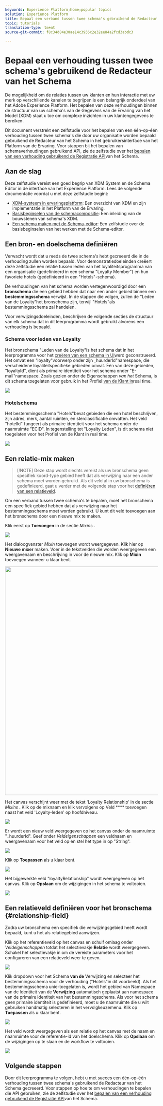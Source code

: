 ```yaml
---
keywords: Experience Platform;home;popular topics
solution: Experience Platform
title: Bepaal een verband tussen twee schema's gebruikend de Redacteur van het Schema van het Schema
topic: tutorials
translation-type: tm+mt
source-git-commit: f8c34d84e30ae14c3936c2e32ee84a2fcd3abdc3

---
```



# Bepaal een verhouding tussen twee schema&#39;s gebruikend de Redacteur van het Schema

De mogelijkheid om de relaties tussen uw klanten en hun interactie met uw merk op verschillende kanalen te begrijpen is een belangrijk onderdeel van het Adobe Experience Platform. Het bepalen van deze verhoudingen binnen de structuur van uw schema&#39;s van de Gegevens van de Ervaring van het Model (XDM) staat u toe om complexe inzichten in uw klantengegevens te bereiken.

Dit document verstrekt een zelfstudie voor het bepalen van een één-op-één verhouding tussen twee schema&#39;s die door uw organisatie worden bepaald gebruikend de Redacteur van het Schema in het gebruikersinterface van het Platform van de Ervaring. Voor stappen bij het bepalen van schemaverhoudingen gebruikend API, zie de zelfstudie over het [bepalen van een verhouding gebruikend de Registratie API](relationship-api.md)van het Schema.

## Aan de slag

Deze zelfstudie vereist een goed begrip van XDM System en de Schema Editor in de interface van het Experience Platform. Lees de volgende documentatie voordat u met deze zelfstudie begint:

* [XDM-systeem in ervaringsplatform](../home.md): Een overzicht van XDM en zijn implementatie in het Platform van de Ervaring.
* [Basisbeginselen van de schemacompositie](../schema/composition.md): Een inleiding van de bouwstenen van schema&#39;s XDM.
* [Een schema maken met de Schema-editor](create-schema-ui.md): Een zelfstudie over de basisbeginselen van het werken met de Schema-editor.

## Een bron- en doelschema definiëren

Verwacht wordt dat u reeds de twee schema&#39;s hebt gecreeerd die in de verhouding zullen worden bepaald. Voor demonstratiedoeleinden creëert deze zelfstudie een relatie tussen leden van het loyaliteitsprogramma van een organisatie (gedefinieerd in een schema &quot;Loyalty Member&quot;) en hun favoriete hotels (gedefinieerd in een &quot;Hotels&quot;-schema).

De verhoudingen van het schema worden vertegenwoordigd door een **bronschema** die een gebied hebben dat naar een ander gebied binnen een **bestemmingsschema** verwijst. In de stappen die volgen, zullen de &quot;Leden van de Loyalty&quot;het bronschema zijn, terwijl &quot;Hotels&quot;als bestemmingsschema zal handelen.

Voor verwijzingsdoeleinden, beschrijven de volgende secties de structuur van elk schema dat in dit leerprogramma wordt gebruikt alvorens een verhouding is bepaald.

### Schema voor leden van Loyalty

Het bronschema &quot;Leden van de Loyalty&quot;is het schema dat in het leerprogramma voor het [creëren van een schema in UI](create-schema-ui.md)werd geconstrueerd. Het omvat een &quot;loyalty&quot;voorwerp onder zijn \_huurderId&quot;namespace, die verscheidene loyaliteitspecifieke gebieden omvat. Één van deze gebieden, &quot;loyaltyId&quot;, dient als primaire identiteit voor het schema onder &quot;E-mail&quot;namespace. Zoals gezien onder de Eigenschappen _van het_ Schema, is dit schema toegelaten voor gebruik in het Profiel [van de Klant in](../../profile/home.md)real time.

![](../images/tutorials/relationship/loyalty-members.png)

### Hotelschema

Het bestemmingsschema &quot;Hotels&quot;bevat gebieden die een hotel beschrijven, zijn adres, merk, aantal ruimten, en sterclassificatie omvatten. Het veld &quot;hotelId&quot; fungeert als primaire identiteit voor het schema onder de naamruimte &quot;ECID&quot;. In tegenstelling tot &quot;Loyalty Leden&quot;, is dit schema niet toegelaten voor het Profiel van de Klant in real time.

![](../images/tutorials/relationship/hotels.png)

## Een relatie-mix maken

>[!NOTE] Deze stap wordt slechts vereist als uw bronschema geen specifiek koord-type gebied heeft dat als verwijzing naar een ander schema moet worden gebruikt. Als dit veld al in uw bronschema is gedefinieerd, gaat u verder met de volgende stap voor het [definiëren van een relatieveld](#relationship-field).

Om een verband tussen twee schema&#39;s te bepalen, moet het bronschema een specifiek gebied hebben dat als verwijzing naar het bestemmingsschema moet worden gebruikt. U kunt dit veld toevoegen aan het bronschema door een nieuwe mix te maken.

Klik eerst op **Toevoegen** in de sectie _Mixins_ .

![](../images/tutorials/relationship/loyalty-add-mixin.png)

Het dialoogvenster _Mixin_ toevoegen wordt weergegeven. Klik hier op **Nieuwe mixer** maken. Voer in de tekstvelden die worden weergegeven een weergavenaam en beschrijving in voor de nieuwe mix. Klik op **Mixin** toevoegen wanneer u klaar bent.

<img src="../images/tutorials/relationship/loyalty-create-new-mixin.png" width="750"><br>

Het canvas verschijnt weer met de tekst &#39;Loyalty Relationship&#39; in de sectie _Mixins_ . Klik op de mixnaam en klik vervolgens op Veld **** toevoegen naast het veld &#39;Loyalty-leden&#39; op hoofdniveau.

![](../images/tutorials/relationship/loyalty-add-field.png)

Er wordt een nieuw veld weergegeven op het canvas onder de naamruimte &quot;\_huurderId&quot;. Geef onder _Veldeigenschappen_ een veldnaam en weergavenaam voor het veld op en stel het type in op &quot;String&quot;.

![](../images/tutorials/relationship/relationship-field-details.png)

Klik op **Toepassen** als u klaar bent.

![](../images/tutorials/relationship/relationship-field-apply.png)

Het bijgewerkte veld &quot;loyaltyRelationship&quot; wordt weergegeven op het canvas. Klik op **Opslaan** om de wijzigingen in het schema te voltooien.

![](../images/tutorials/relationship/relationship-field-save.png)

## Een relatieveld definiëren voor het bronschema {#relationship-field}

Zodra uw bronschema een specifiek die verwijzingsgebied heeft wordt bepaald, kunt u het als relatiegebied aanwijzen.

Klik op het referentieveld op het canvas en schuif omlaag onder _Veldeigenschappen_ totdat het selectievakje **Relatie** wordt weergegeven. Schakel het selectievakje in om de vereiste parameters voor het configureren van een relatieveld weer te geven.

![](../images/tutorials/relationship/relationship-checkbox.png)

Klik dropdown voor het Schema **van de** Verwijzing en selecteer het bestemmingsschema voor de verhouding (&quot;Hotels&quot;in dit voorbeeld). Als het bestemmingsschema unie-toegelaten is, wordt het gebied van Namespace van de Identiteit van de **Verwijzing** automatisch geplaatst aan namespace van de primaire identiteit van het bestemmingsschema. Als voor het schema geen primaire identiteit is gedefinieerd, moet u de naamruimte die u wilt gebruiken handmatig selecteren in het vervolgkeuzemenu. Klik op **Toepassen** als u klaar bent.

![](../images/tutorials/relationship/reference-schema-id-namespace.png)

Het veld wordt weergegeven als een relatie op het canvas met de naam en naamruimte voor de referentie-id van het doelschema. Klik op **Opslaan** om de wijzigingen op te slaan en de workflow te voltooien.

![](../images/tutorials/relationship/relationship-save.png)

## Volgende stappen

Door dit leerprogramma te volgen, hebt u met succes een één-op-één verhouding tussen twee schema&#39;s gebruikend de Redacteur van het Schema gecreeerd. Voor stappen op hoe te om verhoudingen te bepalen die API gebruiken, zie de zelfstudie over het [bepalen van een verhouding gebruikend de Registratie API](relationship-api.md)van het Schema.